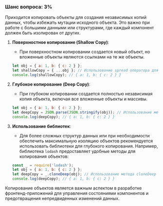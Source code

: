 ### Шанс вопроса: 3%

Приходится копировать объекты для создания независимых копий данных, чтобы избежать мутации исходного объекта. Это важно при работе с большими данными или структурами, где каждый компонент должен быть изолирован от других.

1. **Поверхностное копирование (Shallow Copy)**:
   - При поверхностном копировании создается новый объект, но вложенные объекты являются ссылками на те же объекты.
   ```javascript
   let obj = { a: 1, b: { c: 2 } };
   let shallowCopy = { ...obj }; // Использование spread оператора для поверхностного копирования
   console.log(shallowCopy); // { a: 1, b: { c: 2 } }
   ```

2. **Глубокое копирование (Deep Copy)**:
   - При глубоком копировании создается полностью независимая копия объекта, включая все вложенные объекты и массивы.
   ```javascript
   let obj = { a: 1, b: { c: 2 } };
   let deepCopy = JSON.parse(JSON.stringify(obj)); // Использование метода JSON для глубокого копирования
   console.log(deepCopy); // { a: 1, b: { c: 2 } }
   ```

3. **Использование библиотек**:
   - Для более сложных структур данных или при необходимости обеспечить максимальную изоляцию объектов рекомендуется использовать библиотеки для глубокого копирования. Например, библиотека `lodash` предоставляет удобные методы для копирования объектов:
   ```javascript
   const _ = require('lodash');
   let obj = { a: 1, b: { c: 2 } };
   let deepCopy = _.cloneDeep(obj); // Использование метода cloneDeep из библиотеки lodash
   console.log(deepCopy); // { a: 1, b: { c: 2 } }
   ```

Копирование объектов является важным аспектом в разработке фронтенд-приложений для управления состояниями компонентов и предотвращения непредвиденных изменений данных.